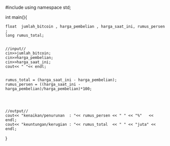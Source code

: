 #include <iostream>
using namespace std;

int main(){
   	
	
	float  jumlah_bitcoin , harga_pembelian , harga_saat_ini, rumus_persen ;
	long rumus_total; 

	
	//input//
	cin>>jumlah_bitcoin;
	cin>>harga_pembelian;
	cin>>harga_saat_ini;
	cout<< " "<< endl;
	
	
	rumus_total = (harga_saat_ini - harga_pembelian);
	rumus_persen = ((harga_saat_ini - harga_pembelian)/harga_pembelian)*100;
	
	
	
	
	//output//
	cout<< "kenaikan/penurunan  : "<< rumus_persen << " " << "%"   << endl;
	cout<< "keuntungan/kerugian : "<< rumus_total  << " " << "juta" << endl;
	
}
